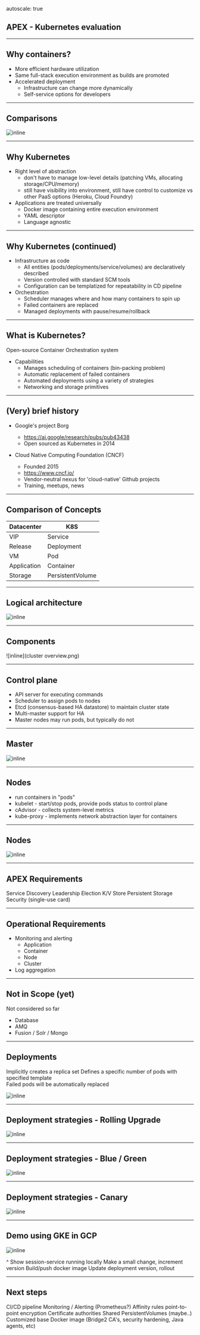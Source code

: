 autoscale: true

## APEX - Kubernetes evaluation

---

## Why containers?

* More efficient hardware utilization
* Same full-stack execution environment as builds are promoted
* Accelerated deployment
  * Infrastructure can change more dynamically
  * Self-service options for developers

---

## Comparisons

![inline](comparison.png)

---
## Why Kubernetes

* Right level of abstraction
  * don't have to manage low-level details (patching VMs, allocating storage/CPU/memory)
  * still have visibility into environment, still have control to customize vs other PaaS options (Heroku, Cloud Foundry)
* Applications are treated universally
  * Docker image containing entire execution environment
  * YAML descriptor
  * Language agnostic 

---
## Why Kubernetes (continued)

* Infrastructure as code
  * All entities (pods/deployments/service/volumes) are declaratively described
  * Version controlled with standard SCM tools
  * Configuration can be templatized for repeatability in CD pipeline
* Orchestration
  * Scheduler manages where and how many containers to spin up
  * Failed containers are replaced
  * Managed deployments with pause/resume/rollback

---

## What is Kubernetes?

Open-source Container Orchestration system

* Capabilities
  * Manages scheduling of containers (bin-packing problem)
  * Automatic replacement of failed containers
  * Automated deployments using a variety of strategies
  * Networking and storage primitives

---

## (Very) brief history

* Google's project Borg
  * https://ai.google/research/pubs/pub43438
  * Open sourced as Kubernetes in 2014

* Cloud Native Computing Foundation (CNCF)
  * Founded 2015
  * https://www.cncf.io/
  * Vendor-neutral nexus for 'cloud-native' Github projects
  * Training, meetups, news

---

## Comparison of Concepts

| Datacenter | K8S |
| --- | --- |
| VIP | Service |
| Release | Deployment |
| VM | Pod |
| Application | Container |
| Storage | PersistentVolume |

---

## Logical architecture

![inline](architecture.png)

---

## Components

![inline](cluster overview.png)

---

## Control plane
* API server for executing commands
* Scheduler to assign pods to nodes
* Etcd (consensus-based HA datastore) to maintain cluster state
* Multi-master support for HA
* Master nodes may run pods, but typically do not

---
## Master

![inline](master_internals.png)

---

## Nodes
* run containers in "pods"
* kubelet - start/stop pods, provide pods status to control plane
* cAdvisor - collects system-level metrics
* kube-proxy - implements network abstraction layer for containers

---

## Nodes

![inline](node_internals.png)

---

## APEX Requirements

Service Discovery
Leadership Election
K/V Store
Persistent Storage
Security (single-use card)

---

## Operational Requirements

* Monitoring and alerting
  * Application
  * Container
  * Node
  * Cluster
* Log aggregation

---

## Not in Scope (yet)

Not considered so far

* Database
* AMQ
* Fusion / Solr / Mongo


---

## Deployments

Implicitly creates a replica set
Defines a specific number of pods with specified template  
Failed pods will be automatically replaced

![inline](deployments.png)

---

## Deployment strategies - Rolling Upgrade

![inline](rolling_deployment.png)

---

## Deployment strategies - Blue / Green

![inline](blue_green_deployment.png)

---

## Deployment strategies - Canary

![inline](canary_deployment.png)

---

## Demo using GKE in GCP

![inline](demo_environment.png)

^ Show session-service running locally
Make a small change, increment version
Build/push docker image
Update deployment version, rollout

---

## Next steps

CI/CD pipeline
Monitoring / Alerting (Prometheus?)
Affinity rules
point-to-point encryption
Certificate authorities
Shared PersistentVolumes (maybe..)
Customized base Docker image (Bridge2 CA's, security hardening, Java agents, etc)
